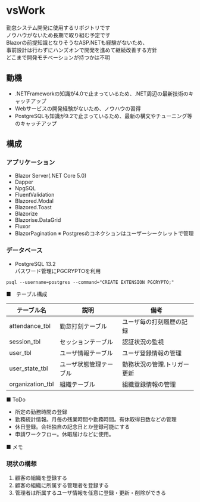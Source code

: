 # vsWork
勤怠システム開発に使用するリポジトリです  
ノウハウがないため長期で取り組む予定です  
Blazorの前提知識となりそうなASP.NETも経験がないため、  
事前設計は行わずにハンズオンで開発を進めて継続改善する方針    
どこまで開発モチベーションが持つかは不明  

## 動機
* .NETFrameworkの知識が4.0で止まっているため、.NET周辺の最新技術のキャッチアップ
* Webサービスの開発経験がないため、ノウハウの習得
* PostgreSQLも知識が9.2で止まっているため、最新の構文やチューニング等のキャッチアップ

## 構成
### アプリケーション
* Blazor Server(.NET Core 5.0)
* Dapper
* NpgSQL
* FluentValidation
* Blazored.Modal
* Blazored.Toast
* Blazorize  
* Blazorise.DataGrid  
* Fluxor
* BlazorPagination
※ Postgresのコネクションはユーザーシークレットで管理

### データベース
* PostgreSQL 13.2  
パスワード管理にPGCRYPTOを利用
```psql
psql --username=postgres --command="CREATE EXTENSION PGCRYPTO;"
```

■　テーブル構成  


|テーブル名|説明|備考|
|----|----|----|
|attendance_tbl|勤怠打刻テーブル|ユーザ毎の打刻履歴の記録|
|session_tbl|セッションテーブル|認証状況の監視|
|user_tbl|ユーザ情報テーブル|ユーザ登録情報の管理|
|user_state_tbl|ユーザ状態管理テーブル|勤務状況の管理.トリガー更新|
|organization_tbl|組織テーブル|組織登録情報の管理|


■ ToDo
* 所定の勤務時間の登録
* 勤務統計情報。月毎の残業時間や勤務時間。有休取得日数などの管理
* 休日登録。会社独自の記念日とか登録可能にする
* 申請ワークフロー。休暇届けなどに使用。

■ メモ  
### 現状の構想  
1. 顧客の組織を登録する
2. 顧客の組織に所属する管理者を登録する
3. 管理者は所属するユーザ情報を任意に登録・更新・削除ができる





